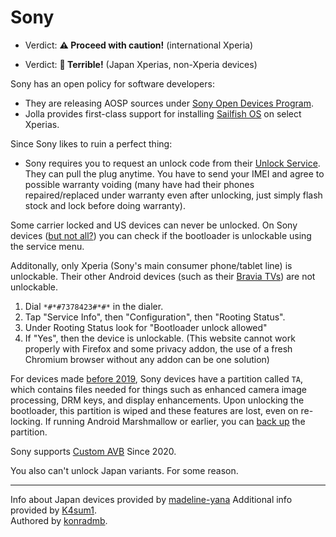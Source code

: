 # Sony

- Verdict: **⚠️ Proceed with caution!** (international Xperia)

- Verdict: **🍅 Terrible!** (Japan Xperias, non-Xperia devices)

Sony has an open policy for software developers:
- They are releasing AOSP sources under [Sony Open Devices Program].
- Jolla provides first-class support for installing [Sailfish OS] on select Xperias.

Since Sony likes to ruin a perfect thing:
- Sony requires you to request an unlock code from their [Unlock Service]. They can pull the plug anytime. You have to send your IMEI and agree to possible warranty voiding (many have had their phones repaired/replaced under warranty even after unlocking, just simply flash stock and lock before doing warranty).

Some carrier locked and US devices can never be unlocked. On Sony devices ([but not all?][service-menu-gone]) you can check if the bootloader is unlockable using the service menu.

Additonally, only Xperia (Sony's main consumer phone/tablet line) is unlockable. Their other Android devices (such as their [Bravia TVs][Bravia unlock]) are not unlockable.

1. Dial `*#*#7378423#*#*` in the dialer.
2. Tap "Service Info", then "Configuration", then "Rooting Status".
3. Under Rooting Status look for "Bootloader unlock allowed"
4. If "Yes", then the device is unlockable.
(This website cannot work properly with Firefox and some privacy addon, the use of a fresh Chromium browser without any addon can be one solution)

For devices made [before 2019][TA patch 2019], Sony devices have a partition called `TA`, which contains files needed for things such as enhanced camera image processing, DRM keys, and display enhancements. Upon unlocking the bootloader, this partition is wiped and these features are lost, even on re-locking. If running Android Marshmallow or earlier, you can [back up][TA backup] the partition. 

Sony supports [Custom AVB](../../README.md#custom-avb-keys) Since 2020.

You also can't unlock Japan variants. For some reason.

***
Info about Japan devices provided by [madeline-yana](https://github.com/madeline-yana)
Additional info provided by [K4sum1](https://github.com/K4sum1).<br/>
Authored by [konradmb](https://github.com/konradmb).

[Sony Open Devices Program]:https://developer.sony.com/open-source/aosp-on-xperia-open-devices
[Sailfish OS]:https://shop.jolla.com/
[Unlock Service]:https://developer.sony.com/open-source/aosp-on-xperia-open-devices/get-started/unlock-bootloader
[service-menu-gone]:https://www.reddit.com/r/SonyXperia/comments/qir0ze/what_happened_to_the_service_menu/
[TA patch 2019]:https://www.reddit.com/r/SonyXperia/comments/1199y1j/what_are_the_consequences_of_getting_rid_off_the/
[TA backup]:https://together.jolla.com/question/168711/xperia-x-backup-ta-partition-before-unlocking-bootloader/
[Bravia unlock]:https://pro-bravia.sony.net/data/bz40h/ProBRAVIA_SecurityWhitePaper.pdf
